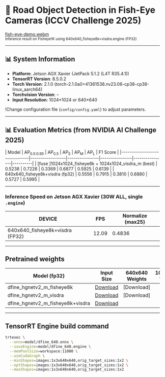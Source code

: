 # 🚗 Road Object Detection in Fish-Eye Cameras (ICCV Challenge 2025)

[fish-eye-demo.webm](https://github.com/user-attachments/assets/7ca4a06a-4304-4047-b3ab-bd5c720ba268)  
<sub>Inference result on Fisheye1K using 640x640_fisheye8k+visdra.engine (FP32)</sub>

---

## 📊 System Information
- **Platform**: Jetson AGX Xavier (JetPack 5.1.2 (L4T R35.4.1))  
- **TensorRT Version**: 8.5.0.2  
- **Torch Version**: 2.1.0 (torch-2.1.0a0+41361538.nv23.06-cp38-cp38-linux_aarch64)  
- **Torchvision Version**: –  
- **Input Resolution**: 1024×1024 or 640×640  

!Change configuration file (`config/config.yaml`) to adjust parameters.

---

## 📊 Evaluation Metrics (from NVIDIA AI Challenge 2025)

| Model | AP<sub>0.5:0.95</sub> | AP<sub>0.5</sub> | AP<sub>S</sub> | AP<sub>M</sub> | AP<sub>L</sub> | F1 Score |
|-------------------------------|------------------|----------------|----------------|----------------|----------|
| [fuse ]1024x1024_fisheye8k + 1024x1024_visdra_m (best) | 0.5238 | 0.7226 | 0.3369 | 0.6877 | 0.5925 | 0.6139 |
| 640x640_fisheye8k+visdra (fp32) | 0.5556 | 0.7915 | 0.3810 | 0.6880 | 0.5727 | 0.5995 |

---

### Inference Speed on Jetson AGX Xavier (30W ALL, single `.engine`)

| DEVICE | FPS | Normalize (max25) |
|-------------------------|------|-------------------|
| 640x640_fisheye8k+visdra (FP32) | 12.09 | 0.4836 |


---

## Pretrained weights  

| Model (fp32) | Input Size | 640x640 Weights|1024x1024 Weights |
|-------|------------|----------------|------------------|
| dfine_hgnetv2_m_fisheye8k  | [Download](link_2_pth) |[Download] |
| dfine_hgnetv2_m_visdra     | [Download](link_1_pth) |[Download] |
|dfine_hgnetv2_m_fisheye8k+visdra| [Download](link_2_pth)|  |

---

## TensorRT Engine build command

```bash
trtexec \
  --onnx=model/dfine_640.onnx \
  --saveEngine=model/dfine_640.engine \
  --memPoolSize=workspace:11000 \
  --useCudaGraph \
  --minShapes=images:1x3x640x640,orig_target_sizes:1x2 \
  --optShapes=images:1x3x640x640,orig_target_sizes:1x2 \
  --maxShapes=images:1x3x640x640,orig_target_sizes:1x2
```